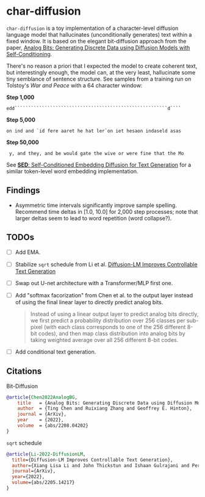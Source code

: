 # char-diffusion

`char-diffusion` is a toy implementation of a character-level diffusion language model that hallucinates (unconditionally generates) text within a fixed window. It is based on the elegant bit-diffusion approach from the paper, [Analog Bits: Generating Discrete Data using Diffusion Models with Self-Conditioning](https://arxiv.org/pdf/2208.04202.pdf).

There's no reason a priori that I expected the model to create coherent text, but interestingly enough, the model can, at the very least, hallucinate some tiny semblance of sentence structure. See samples from a training run on Tolstoy's *War and Peace* with a 64 character window:

__Step 1,000__

```
edd````````````````````````````````````````````````````````d````
```

__Step 5,000__

```
on ind and `id fere aaret he hat ler`on iet hesaon indaseld asas
```

__Step 50,000__
```
 y, and they, and be would gate the wive or were fine that the Mo
```

See [**SED**: Self-Conditioned Embedding Diffusion for Text Generation](https://openreview.net/pdf?id=OpzV3lp3IMC) for a similar token-level word embedding implementation.



## Findings

- Asymmetric time intervals significantly improve sample spelling. Recommend time deltas in [1.0, 10.0] for 2,000 step processes; note that larger deltas seem to lead to word repetition (word collapse?).


## TODOs

- [ ] Add EMA.

- [ ] Stabilize `sqrt` schedule from Li et al. [Diffusion-LM Improves Controllable Text Generation](https://arxiv.org/abs/2205.14217)

- [ ] Swap out U-net architecture with a Transformer/MLP first one.

- [ ] Add "softmax facorization" from Chen et al. to the output layer instead of using the final linear layer to directly predict analog bits.
  > Instead of using a linear output layer to predict analog bits directly, we first predict a probability distribution over 256 classes per sub-pixel (with each class corresponds to one of the 256 different 8-bit codes), and then map class distribution into analog bits by taking weighted average over all 256 different 8-bit codes.

- [ ] Add conditional text generation.


## Citations 


Bit-Diffusion

```bibtex
@article{Chen2022AnalogBG,
    title   = {Analog Bits: Generating Discrete Data using Diffusion Models with Self-Conditioning},
    author  = {Ting Chen and Ruixiang Zhang and Geoffrey E. Hinton},
    journal = {ArXiv},
    year    = {2022},
    volume  = {abs/2208.04202}
}
```

`sqrt` schedule 

```bibtex
@article{Li-2022-DiffusionLM,
  title={Diffusion-LM Improves Controllable Text Generation},
  author={Xiang Lisa Li and John Thickstun and Ishaan Gulrajani and Percy Liang and Tatsunori Hashimoto},
  journal={ArXiv},
  year={2022},
  volume={abs/2205.14217}
}
```
